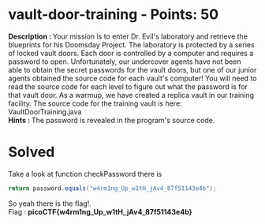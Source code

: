 # vault-door-training - Points: 50
<b>Description : </b>Your mission is to enter Dr. Evil's laboratory and retrieve the blueprints for his Doomsday Project. The laboratory is protected by a series of locked vault doors. Each door is controlled by a computer and requires a password to open. Unfortunately, our undercover agents have not been able to obtain the secret passwords for the vault doors, but one of our junior agents obtained the source code for each vault's computer! You will need to read the source code for each level to figure out what the password is for that vault door. As a warmup, we have created a replica vault in our training facility. The source code for the training vault is here: VaultDoorTraining.java<br>
<b>Hints : </b>The password is revealed in the program's source code.
# Solved
Take a look at function checkPassword there is
```java
return password.equals("w4rm1ng_Up_w1tH_jAv4_87f51143e4b");
```
So yeah there is the flag!. <br>
Flag : <b>picoCTF{w4rm1ng_Up_w1tH_jAv4_87f51143e4b}</b>

